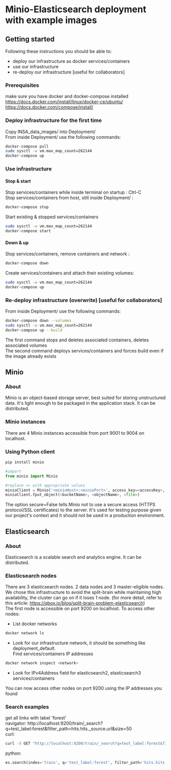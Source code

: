 # Minio-Elasticsearch deployment with example images

## Getting started
Following these instructions you should be able to:
- deploy our infrastructure as docker services/containers
- use our infrastructure
- re-deploy our infrastructure [useful for collaborators]

### Prerequisites
make sure you have docker and docker-compose installed  
https://docs.docker.com/install/linux/docker-ce/ubuntu/  
https://docs.docker.com/compose/install/

### Deploy infrastructure for the first time
Copy INSA_data_images/ into Deployment/  
From inside Deployment/ use the following commands:  
```bash
docker-compose pull
sudo sysctl -w vm.max_map_count=262144
docker-compose up
```
### Use infrastructure
#### Stop & start
Stop services/containers while inside terminal on startup : Ctrl-C  
Stop services/containers from host, still inside Deployment/ :
```bash
docker-compose stop
```

Start existing & stopped services/containers
```bash
sudo sysctl -w vm.max_map_count=262144
docker-compose start
```
#### Down & up
Stop services/containers, remove containers and network :
```bash
docker-compose down
```

Create services/containers and attach their existing volumes:
```bash
sudo sysctl -w vm.max_map_count=262144
docker-compose up
```

### Re-deploy infrastructure (overwrite)  [useful for collaborators]
From inside Deployment/ use the following commands:  
```bash
docker-compose down --volumes
sudo sysctl -w vm.max_map_count=262144
docker-compose up --build
```
The first command stops and deletes associated containers, deletes associated volumes  
The second command deploys services/containers and forces build even if the image already exists


## Minio

### About
Minio is an object-based storage server, best suited for storing unstructured data. It's light enough to be packaged in the application stack. It can be distributed.

### Minio instances
There are 4 Minio instances accessible from port 9001 to 9004 on localhost.

### Using Python client
```bash
pip install minio
```
```python
#import
from minio import Minio  

#replace <> with appropriate values
minioClient = Minio('<minioHost>:<minioPort>', access_key=<accessKey>, secret_key=<secretKey>, secure=False)
minioClient.fput_object(<bucketName>, <objectName>, <file>)
```
The option secure=False tells Minio not to use a secure access (HTTPS protocol/SSL certificates) to the server. It's used for testing purpose given our project's context and it should not be used in a production environment.

## Elasticsearch 

### About
Elasticsearch is a scalable search and analytics engine. It can be distributed.

### Elasticsearch nodes
There are 3 elasticsearch nodes. 2 data nodes and 3 master-eligible nodes. We chose this infrastructure to avoid the split-brain while maintaining high availability, the cluster can go on if it loses 1 node. (for more detail, refer to this article: https://qbox.io/blog/split-brain-problem-elasticsearch)  
The first node is accessible on port 9200 on localhost.
To access other nodes: 
- List docker networks
```bash
docker network ls
```
- Look for our infrastructure network, it should be something like deployment_default.  
Find services/containers IP addresses
```bash
docker network inspect <network>
```
- Look for IPv4Address field for elasticsearch2, elasticsearch3 services/containers

You can now access other nodes on port 9200 using the IP addresses you found

### Search examples
get all links with label 'forest'  
navigator: http://localhost:9200/train/_search?q=test_label:forest&filter_path=hits.hits._source.url&size=50  
curl: 
```bash
curl -X GET "http://localhost:9200/train/_search?q=test_label:forest&filter_path=hits.hits._source.url&size=50"
```
python:
```python
es.search(index='train', q='test_label:forest', filter_path='hits.hits._source.url',size=50)
````
